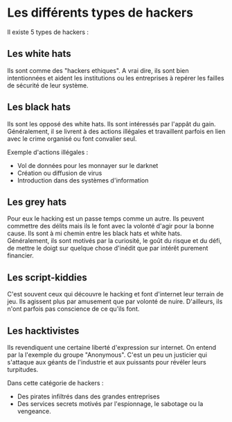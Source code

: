 # Les différents types de hackers

Il existe 5 types de hackers :

## Les white hats

Ils sont comme des "hackers ethiques". A vrai dire, ils sont bien intentionnées et aident les institutions ou les entreprises à repérer les failles de sécurité 
de leur système.


## Les black hats

Ils sont les opposé des white hats.
Ils sont intéressés par l'appât du gain. Généralement, il se livrent à des actions illégales et travaillent parfois en lien avec le crime organisé ou font convalier seul.

Exemple d'actions illégales :

- Vol de données pour les monnayer sur le darknet
- Création ou diffusion de virus
- Introduction dans des systèmes d'information

## Les grey hats 

Pour eux le hacking est un passe temps comme un autre. Ils peuvent commettre des délits mais ils le font avec la volonté d'agir pour la bonne cause. Ils sont à mi chemin entre les black hats et white hats. Généralement, ils sont motivés par la curiosité, le goût du risque et du défi, de mettre le doigt sur quelque chose d'inédit que par intérêt purement financier.

## Les script-kiddies

C'est souvent ceux qui découvre le hacking et font d'internet leur terrain de jeu. Ils agissent plus par amusement que par volonté de nuire. D'ailleurs, ils n'ont parfois pas conscience de ce qu'ils font.

## Les hacktivistes

Ils revendiquent une certaine liberté d'expression sur internet. On entend par la l'exemple du groupe "Anonymous". C'est un peu un justicier qui s'attaque aux géants de l'industrie et aux puissants pour révéler leurs turpitudes.

Dans cette catégorie de hackers :

- Des pirates infiltrés dans des grandes entreprises
- Des services secrets motivés par l'espionnage, le sabotage ou la vengeance.